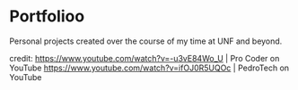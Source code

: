 # Portfolioo
Personal projects created over the course of my time at UNF and beyond.

credit: https://www.youtube.com/watch?v=-u3vE84Wo_U  |  Pro Coder on YouTube
        https://www.youtube.com/watch?v=ifOJ0R5UQOc  |  PedroTech on YouTube
